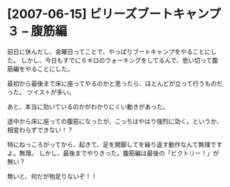 # [2007-06-15] ビリーズブートキャンプ３ – 腹筋編


前日に休んだし、金曜日ってことで、やっぱりブートキャンプをやることにした。
しかし、今日もすでに６キロのウォーキングをしてるんで、思い切って腹筋編をやることにした。

最初から最後まで床に座ってやるのかと思ったら、ほとんどが立って行うものだった。
ツイストが多い。

あと、本当に効いているのかがわかりにくい動きがあった。

途中から床に座っての腹筋になったが、こっちはやはり強烈に効く。というか、相変わらずできない！？

特にねっころがってから、起きて、足を開脚してを繰り返す動作なんて無理ですよ。無理。
しかし、最後までやりきった。腹筋編は最後の「ビクトリー！」が無い？

無いと、何だが物足りないぞ！！

